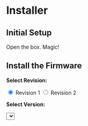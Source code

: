 # Installer

## Initial Setup

Open the box. Magic!

## Install the Firmware

<div id="firmware-installer">
  <p><strong>Select Revision:</strong></p>
  <label><input type="radio" name="revision" value="rev1" checked> Revision 1</label>
  <label><input type="radio" name="revision" value="rev2"> Revision 2</label>

  <p><strong>Select Version:</strong></p>
  <select id="version-select"></select>

  <br><br>

  <esp-web-install-button id="install-button" manifest=""></esp-web-install-button>
</div>

